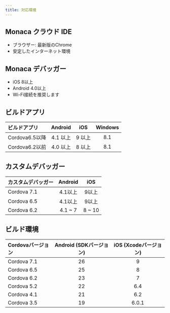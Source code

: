 ```yaml
---
title: 対応環境
---
```


## Monaca クラウド IDE

- ブラウザー: 最新版のChrome
- 安定したインターネット環境

## Monaca デバッガー

- iOS 8以上
- Android 4.0以上
- Wi-Fi接続を推奨します

## ビルドアプリ

| ビルドアプリ | Android | iOS | Windows|
|:------------|:-------:|:--:|:------:|
| Cordova6.5以降 | 4.1 以上 | 9 以上 | 8.1 |
| Cordova6.2以前 | 4.0 以上 | 8 以上 | 8.1 |

## カスタムデバッガー	

| カスタムデバッガー| Android      | iOS          |
|:-----------|:------------:|:------------:|
| Cordova 7.1 | 4.1以上 | 9以上  |
| Cordova 6.5 | 4.1以上 | 9以上 |
| Cordova 6.2 | 4.1 ~ 7 | 8 ~ 10       |

## ビルド環境

| Cordovaバージョン | Android  (SDKバージョン)| iOS (Xcodeバージョン)|
|:------------|:-------------------:|:--------------------:|
| Cordova 7.1 | 26 | 9 |
| Cordova 6.5 | 25 | 8 |
| Cordova 6.2 | 23 | 7 |
| Cordova 5.2 | 22 | 6.4 |
| Cordova 4.1 | 21 | 6.2 |
| Cordova 3.5 | 19 | 6.0.1 |